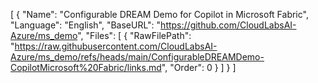 [
  {
    "Name": "Configurable DREAM Demo for Copilot in Microsoft Fabric",
    "Language": "English",
    "BaseURL": "https://github.com/CloudLabsAI-Azure/ms_demo",
    "Files": [
      {
        "RawFilePath": "https://raw.githubusercontent.com/CloudLabsAI-Azure/ms_demo/refs/heads/main/ConfigurableDREAMDemo-CopilotMicrosoft%20Fabric/links.md",
        "Order": 0
      }
    ]
  }
]
